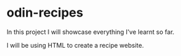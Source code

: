 # odin-recipes

In this project I will showcase everything I've learnt so far. 

I will be using HTML to create a recipe website.
